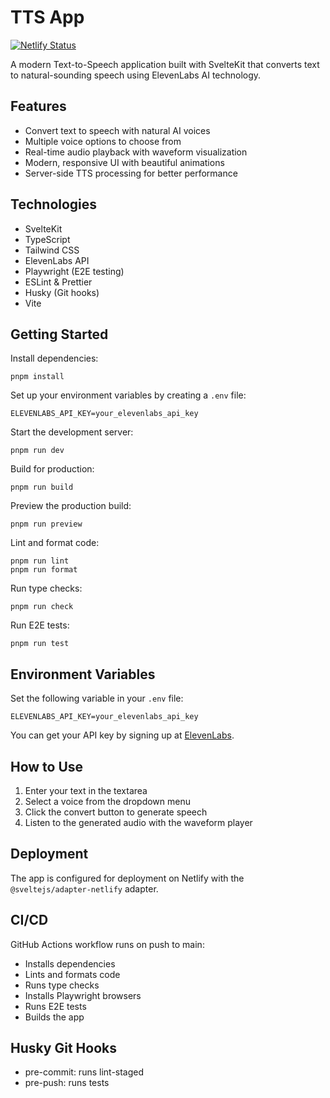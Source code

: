 # TTS App

[![Netlify Status](https://api.netlify.com/api/v1/badges/649591c1-50b6-4599-9c38-10bf79e46409/deploy-status)](https://app.netlify.com/projects/tts-ap/deploys)

A modern Text-to-Speech application built with SvelteKit that converts text to natural-sounding speech using ElevenLabs AI technology.

## Features

- Convert text to speech with natural AI voices
- Multiple voice options to choose from
- Real-time audio playback with waveform visualization
- Modern, responsive UI with beautiful animations
- Server-side TTS processing for better performance

## Technologies

- SvelteKit
- TypeScript
- Tailwind CSS
- ElevenLabs API
- Playwright (E2E testing)
- ESLint & Prettier
- Husky (Git hooks)
- Vite

## Getting Started

Install dependencies:

```
pnpm install
```

Set up your environment variables by creating a `.env` file:

```
ELEVENLABS_API_KEY=your_elevenlabs_api_key
```

Start the development server:

```
pnpm run dev
```

Build for production:

```
pnpm run build
```

Preview the production build:

```
pnpm run preview
```

Lint and format code:

```
pnpm run lint
pnpm run format
```

Run type checks:

```
pnpm run check
```

Run E2E tests:

```
pnpm run test
```

## Environment Variables

Set the following variable in your `.env` file:

```
ELEVENLABS_API_KEY=your_elevenlabs_api_key
```

You can get your API key by signing up at [ElevenLabs](https://elevenlabs.io/).

## How to Use

1. Enter your text in the textarea
2. Select a voice from the dropdown menu
3. Click the convert button to generate speech
4. Listen to the generated audio with the waveform player

## Deployment

The app is configured for deployment on Netlify with the `@sveltejs/adapter-netlify` adapter.

## CI/CD

GitHub Actions workflow runs on push to main:

- Installs dependencies
- Lints and formats code
- Runs type checks
- Installs Playwright browsers
- Runs E2E tests
- Builds the app

## Husky Git Hooks

- pre-commit: runs lint-staged
- pre-push: runs tests
